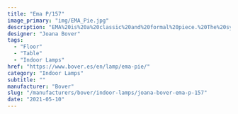 ```yaml
---
title: "Ema P/157"
image_primary: "img/EMA_Pie.jpg"
description: "EMA%20is%20a%20classic%20and%20formal%20piece.%20The%20symmetrical%20nickel%20body%20combined%20with%20leather%20and%20a%20textile%20shade%20is%20balanced%20to%20provide%20indirect%2C%20soft%20and%20comfortable%20light.%0A%0A"
designer: "Joana Bover"
tags: 
  - "Floor"
  - "Table"
  - "Indoor Lamps"
href: "https://www.bover.es/en/lamp/ema-pie/"
category: "Indoor Lamps"
subtitle: ""
manufacturer: "Bover"
slug: "/manufacturers/bover/indoor-lamps/joana-bover-ema-p-157"
date: "2021-05-10"
---
```

